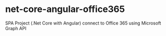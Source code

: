 # net-core-angular-office365
SPA Project (.Net Core with Angular) connect to Office 365 using Microsoft Graph API
